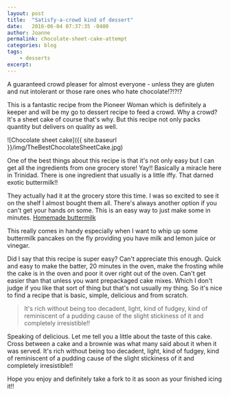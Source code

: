 ```yaml
---
layout: post
title:  "Satisfy-a-crowd kind of dessert"
date:   2016-06-04 07:37:35 -0400
author: Joanne
permalink: chocolate-sheet-cake-attempt
categories: blog
tags:
    - desserts
excerpt:
---
```


A guaranteed crowd pleaser for almost everyone - unless they are gluten and nut intolerant or those rare ones who hate chocolate!?!?!?

This is a fantastic recipe from the Pioneer Woman which is definitely a keeper and will be my go to dessert recipe to feed a crowd.  Why a crowd? It's a sheet cake of course that's why. But this recipe not only packs quantity but delivers on quality as well.

![Chocolate sheet cake]({{ site.baseurl }}/img/TheBestChocolateSheetCake.jpg)

One of the best things about this recipe is that it's not only easy but I can get all the ingredients from one grocery store! Yay!! Basically a miracle here in Trinidad.   There is one ingredient that usually is a little  iffy.  That darned exotic buttermilk!!  

They actually had it at the grocery store this time. I was so excited to see it on the shelf I almost bought them all. There's always another option if you can't get your hands on some. This is an easy way to just make some in minutes. [Homemade buttermilk](http://www.foodnetwork.com/recipes/emeril-lagasse/homemade-buttermilk-recipe.html)

This really comes in handy especially when I want to whip up some buttermilk pancakes on the fly providing you have milk and lemon juice or vinegar.

Did I say that this recipe is super easy?  Can't appreciate this enough.  Quick and easy to make the batter, 20 minutes in the oven, make the frosting while the cake is in the oven and poor it over right out of the oven.  Can't get easier than that unless you want prepackaged cake mixes. Which I don't judge if you like that sort of thing but that's not usually my thing. So it's nice to find a recipe that is basic, simple, delicious and from scratch.  


> It's rich without being too decadent, light, kind of fudgey, kind of reminiscent of a pudding cause of the slight stickiness of it and completely irresistible!!


Speaking of delicious. Let me tell you a little about the taste of this cake.  Cross between a cake and a brownie was what many said about it when it was served.  It's rich without being too decadent, light, kind of fudgey, kind of reminiscent of a pudding cause of the slight stickiness of it and completely irresistible!!  

Hope you enjoy and definitely take a fork to it as soon as your finished icing it!!
